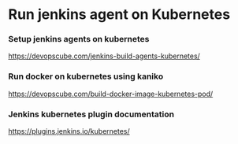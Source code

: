 # Run jenkins agent on Kubernetes

### Setup jenkins agents on kubernetes

https://devopscube.com/jenkins-build-agents-kubernetes/

### Run docker on kubernetes using kaniko

https://devopscube.com/build-docker-image-kubernetes-pod/

### Jenkins kubernetes plugin documentation

https://plugins.jenkins.io/kubernetes/
